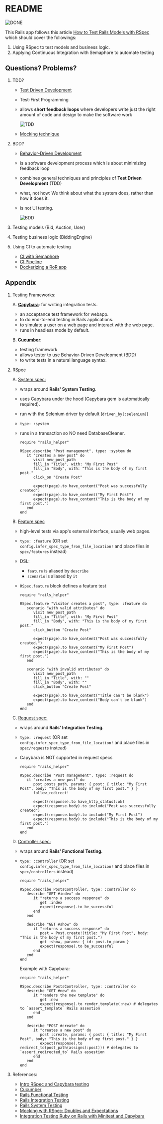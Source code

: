 # README

![DONE](public/images/check.ico)


This Rails app follows this article [How to Test Rails Models with RSpec](https://semaphoreci.com/community/tutorials/how-to-test-rails-models-with-rspec#h-what-is-behaviour-driven-development) which should cover the followings:
   1. Using RSpec to test models and business logic.
   2. Applying Continuous Integration with  Semaphore to automate testing

## Questions? Problems?
1. TDD?

   - [Test Driven Development](https://semaphoreci.com/blog/test-driven-development)
   - Test-First Programming
   - allows **short feedback loops** where developers write just the right amount of code and design to make the software work


     ![TDD](public/images/tdd.jpeg)

   - [Mocking technique](https://semaphoreci.com/community/tutorials/mocking-with-rspec-doubles-and-expectations)

2. BDD?

   - [Behavior-Driven Development](https://semaphoreci.com/community/tutorials/behavior-driven-development)
   - is a software development process which is about minimizing feedback loop
   - combines general techniques and principles of **Test Driven Development** (TDD)
   - what, not how: We think about what the system does, rather than how it does it.
   - is not UI testing.

     ![BDD](public/images/bdd.jpeg)

3. Testing models (Bid, Auction, User)

4. Testing business logic (BiddingEngine)

5. Using CI to automate testing

   - [CI with Semaphore](https://semaphoreci.com/continuous-integration)
   - [CI Pipeline](https://semaphoreci.com/blog/cicd-pipeline)
   - [Dockerizing a RoR app](https://semaphoreci.com/community/tutorials/dockerizing-a-ruby-on-rails-application)


## Appendix

1. Testing Frameworks:

   A. [**Capybara**](https://semaphoreci.com/community/tutorials/integration-testing-ruby-on-rails-with-minitest-and-capybara#what-is-integration-testing): for writing integration tests.
      - an acceptance test framework for webapp.
      - to do end-to-end testing in Rails applications.
      - to simulate a user on a web page and interact with the web page.
      - runs in headless mode by default.

   B. [**Cucumber**](https://medium.com/@enikozsoldos93/cucumber-in-ruby-on-rails-1a4c2561ae54):
      - testing framework
      - allows tester to use Behavior-Driven Development (BDD)
      - to write tests in a natural language syntax.

2. RSpec

   A. [System spec:](https://relishapp.com/rspec/rspec-rails/v/6-0/docs/system-specs/system-spec)
      - wraps around **Rails' System Testing**.
      - uses Capybara under the hood (Capybara gem is automatically required).
      - run with the Selenium driver by default (`driven_by(:selenium)`)
      - `type: :system`
      - runs in a transaction so NO need DatabaseCleaner.

            require "rails_helper"

            RSpec.describe "Post management", type: :system do
               it "creates a new post" do
                  visit new_post_path
                  fill_in "Title", with: "My First Post"
                  fill_in "Body", with: "This is the body of my first post."
                  click_on "Create Post"

                  expect(page).to have_content("Post was successfully created")
                  expect(page).to have_content("My First Post")
                  expect(page).to have_content("This is the body of my first post.")
               end
            end

   B. [Feature spec](https://relishapp.com/rspec/rspec-rails/v/6-0/docs/feature-specs/feature-spec)
      - high-level tests via app's external interface, usually web pages.
      - `type: :feature` (OR set `config.infer_spec_type_from_file_location!` and place files in `spec/features` instead)
      - DSL:
         + `feature` is aliased by `describe`
         + `scenario` is aliased by `it`
      - `RSpec.feature` block defines a feature test

            require "rails_helper"

            RSpec.feature "Visitor creates a post", type: :feature do
               scenario "with valid attributes" do
                  visit new_post_path
                  fill_in "Title", with: "My First Post"
                  fill_in "Body", with: "This is the body of my first post."
                  click_button "Create Post"

                  expect(page).to have_content("Post was successfully created.")
                  expect(page).to have_content("My First Post")
                  expect(page).to have_content("This is the body of my first post.")
               end

               scenario "with invalid attributes" do
                  visit new_post_path
                  fill_in "Title", with: ""
                  fill_in "Body", with: ""
                  click_button "Create Post"

                  expect(page).to have_content("Title can't be blank")
                  expect(page).to have_content("Body can't be blank")
               end
            end

   C. [Request spec:](https://relishapp.com/rspec/rspec-rails/v/6-0/docs/request-specs/request-spec)
      - wraps around **Rails' Integration Testing**.
      - `type: :request` (OR set `config.infer_spec_type_from_file_location!` and place files in `spec/requests` instead)
      - Capybara is NOT supported in request specs

            require "rails_helper"

            RSpec.describe "Post management", type: :request do
               it "creates a new post" do
                  post posts_path, params: { post: { title: "My First Post", body: "This is the body of my first post." } }
                  follow_redirect!

                  expect(response).to have_http_status(:ok)
                  expect(response.body).to include("Post was successfully created")
                  expect(response.body).to include("My First Post")
                  expect(response.body).to include("This is the body of my first post.")
               end
            end

   D. [Controller spec:](https://relishapp.com/rspec/rspec-rails/v/6-0/docs/controller-specs)
      - wraps around **Rails' Functional Testing**.
      - `type: :controller` (OR set `config.infer_spec_type_from_file_location!` and place files in `spec/controllers` instead)

            require "rails_helper"

            RSpec.describe PostsController, type: :controller do
               describe "GET #index" do
                  it "returns a success response" do
                     get :index
                     expect(response).to be_successful
                  end
               end

               describe "GET #show" do
                  it "returns a success response" do
                     post = Post.create!(title: "My First Post", body: "This is the body of my first post.")
                     get :show, params: { id: post.to_param }
                     expect(response).to be_successful
                  end
               end
            end

         Example with Capybara:

            require "rails_helper"

            RSpec.describe PostsController, type: :controller do
               describe "GET #new" do
                  it "renders the new template" do
                     get :new
                     expect(response).to render_template(:new) # delegates to `assert_template` Rails assestion
                  end
               end

               describe "POST #create" do
                  it "creates a new post" do
                     post :create, params: { post: { title: "My First Post", body: "This is the body of my first post." } }
                     expect(response).to redirect_to(post_path(assigns(:post))) # delegates to `assert_redirected_to` Rails assestion
                  end
               end
            end

7. References:

   - [Intro RSpec and Capybara testing](https://rubyyagi.com/intro-rspec-capybara-testing/)
   - [Cucumber](https://medium.com/@enikozsoldos93/cucumber-in-ruby-on-rails-1a4c2561ae54)
   - [Rails Functional Testing](https://guides.rubyonrails.org/testing.html#functional-tests-for-your-controllers)
   - [Rails Integration Testing](https://guides.rubyonrails.org/testing.html#integration-testing)
   - [Rails System Testing](https://guides.rubyonrails.org/testing.html#system-testing)
   - [Mocking with RSpec: Doubles and Expectations](https://semaphoreci.com/community/tutorials/mocking-with-rspec-doubles-and-expectations)
   - [Integration Testing Ruby on Rails with Minitest and Capybara](https://semaphoreci.com/community/tutorials/integration-testing-ruby-on-rails-with-minitest-and-capybara#what-is-integration-testing)